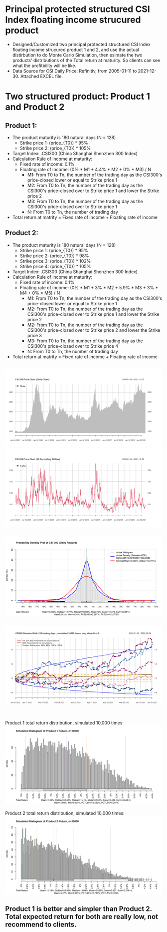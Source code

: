 # Principal protected structured CSI Index floating income strucured product
- Designed/Customized two principal protected structured CSI Index floating income strucured product 1 and 2, and use the actual distirbution to do Monte Carlo Simulation, then esimate the two products' distributions of the Total return at maturity. So clients can see what the profitbility will be like. 
- Data Source for CSI Daily Price: Refinitiv, from 2005-01-11 to 2021-12-30. Attached EXCEL file.


# Two structured product: Product 1 and Product 2
## Product 1: 
- The product maturity is 180 natural days (N = 128) 
	- Strike price 1: (price_{T0}) * 95%
	- Strike price 2: (price_{T0}) * 105%
- Target Index: .CSI300 (China Shanghai Shenzhen 300 Index)
- Calculation Rule of income at maturity: 
	- Fixed rate of income: 0.1%
	- Floating rate of income: (0% * M1 + 4.4% * M2 + 0% * M3) / N
		- M1: From T0 to Tn, the number of the trading day as the CSI300's price-closed lower or equal to Strike price 1
		- M2: From T0 to Tn, the number of the trading day as the CSI300's price-closed over to Strike price 1 and lower the Strike price 2
		- M3: From T0 to Tn, the number of the trading day as the CSI300's price-closed over to Strike price 1
		- N: From T0 to Tn, the number of trading day
- Total return at matrity = Fixed rate of income + Floating rate of income
    
## Product 2: 
- The product maturity is 180 natural days (N = 128) 
	- Strike price 1: (price_{T0}) * 95%
	- Strike price 2: (price_{T0}) * 98%
	- Strike price 3: (price_{T0}) * 102%
	- Strike price 4: (price_{T0}) * 105%
- Target Index: .CSI300 (China Shanghai Shenzhen 300 Index)
- Calculation Rule of income at maturity: 
	- Fixed rate of income: 0.1%
	- Floating rate of income: (0% * M1 + 3% * M2 + 5.9% * M3 + 3% * M4 + 0% * M5) / N
		- M1: From T0 to Tn, the number of the trading day as the CSI300's price-closed lower or equal to Strike price 1
		- M2: From T0 to Tn, the number of the trading day as the CSI300's price-closed over to Strike price 1 and lower the Strike price 2
		- M2: From T0 to Tn, the number of the trading day as the CSI300's price-closed over to Strike price 2 and lower the Strike price 3
		- M3: From T0 to Tn, the number of the trading day as the CSI300's price-closed over to Strike price 4
		- N: From T0 to Tn, the number of trading day
- Total return at matrity = Fixed rate of income + Floating rate of income
      
##  
![alt text](https://github.com/tomZpeng/CSI300-Index-Floating-Income-Structured-Product/blob/main/Pictures/CSI300_hist.png?raw=ture) 
![alt text](https://github.com/tomZpeng/CSI300-Index-Floating-Income-Structured-Product/blob/main/Pictures/CSI300_hist_vol.png?raw=ture)
## 

![alt text](https://github.com/tomZpeng/CSI300-Index-Floating-Income-Structured-Product/blob/main/Pictures/CSI300_return_dist.png?raw=ture)

## 

![alt text](https://github.com/tomZpeng/CSI300-Index-Floating-Income-Structured-Product/blob/main/Pictures/CSI300_random_walk1.png?raw=ture)

## 

<br /> Product 1 total return distribution, simulated 10,000 times: 
![alt text](https://github.com/tomZpeng/CSI300-Index-Floating-Income-Structured-Product/blob/main/Pictures/product1.png?raw=ture)
<br />
<br /> Product 2 total return distribution, simulated 10,000 times: 
![alt text](https://github.com/tomZpeng/CSI300-Index-Floating-Income-Structured-Product/blob/main/Pictures/product2.png?raw=ture)

## Product 1 is better and simpler than Product 2. Total expected return for both are really low, not recommend to clients.
